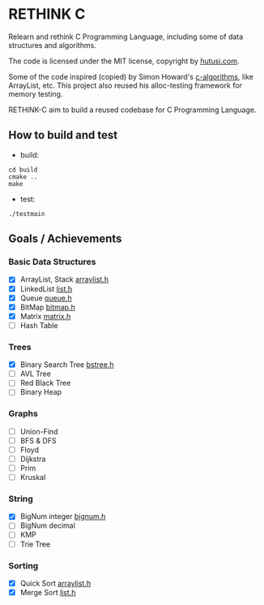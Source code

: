 # RETHINK C

Relearn and rethink C Programming Language, including some of data structures and algorithms.

The code is licensed under the MIT license, copyright by [hutusi.com](http://hutusi.com/).

Some of the code inspired (copied) by Simon Howard's [c-algorithms](https://github.com/fragglet/c-algorithms), like ArrayList, etc. This project also reused his alloc-testing framework for memory testing.

RETHINK-C aim to build a reused codebase for C Programming Language. 

## How to build and test

* build:

```
cd build
cmake ..
make
```

* test:

```
./testmain
```

## Goals / Achievements

### Basic Data Structures

- [x] ArrayList, Stack [arraylist.h](src/arraylist.h)
- [x] LinkedList [list.h](src/list.h)
- [x] Queue [queue.h](src/queue.h)
- [x] BitMap [bitmap.h](src/bitmap.h)
- [x] Matrix [matrix.h](src/matrix.h)
- [ ] Hash Table

### Trees
- [x] Binary Search Tree [bstree.h](src/bstree.h)
- [ ] AVL Tree
- [ ] Red Black Tree
- [ ] Binary Heap

### Graphs
- [ ] Union-Find
- [ ] BFS & DFS
- [ ] Floyd
- [ ] Dijkstra
- [ ] Prim
- [ ] Kruskal

### String
- [x] BigNum integer [bignum.h](src/bignum.h)
- [ ] BigNum decimal
- [ ] KMP
- [ ] Trie Tree

### Sorting
- [x] Quick Sort [arraylist.h](src/arraylist.h)
- [x] Merge Sort [list.h](src/list.h)
